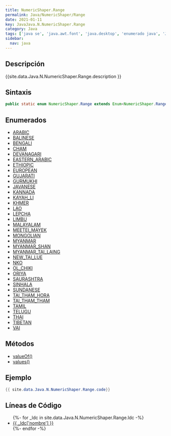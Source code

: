 ```yaml
---
title: NumericShaper.Range
permalink: Java/NumericShaper/Range
date: 2021-01-11
key: JavaJava.N.NumericShaper.Range
category: Java
tags: ['java se', 'java.awt.font', 'java.desktop', 'enumerado java', 'Java 1.7']
sidebar: 
  nav: java
---
```


## Descripción
{{site.data.Java.N.NumericShaper.Range.description }}

## Sintaxis
~~~java
public static enum NumericShaper.Range extends Enum<NumericShaper.Range>
~~~

## Enumerados
* [ARABIC](/Java/NumericShaper/Range/ARABIC)
* [BALINESE](/Java/NumericShaper/Range/BALINESE)
* [BENGALI](/Java/NumericShaper/Range/BENGALI)
* [CHAM](/Java/NumericShaper/Range/CHAM)
* [DEVANAGARI](/Java/NumericShaper/Range/DEVANAGARI)
* [EASTERN_ARABIC](/Java/NumericShaper/Range/EASTERN_ARABIC)
* [ETHIOPIC](/Java/NumericShaper/Range/ETHIOPIC)
* [EUROPEAN](/Java/NumericShaper/Range/EUROPEAN)
* [GUJARATI](/Java/NumericShaper/Range/GUJARATI)
* [GURMUKHI](/Java/NumericShaper/Range/GURMUKHI)
* [JAVANESE](/Java/NumericShaper/Range/JAVANESE)
* [KANNADA](/Java/NumericShaper/Range/KANNADA)
* [KAYAH_LI](/Java/NumericShaper/Range/KAYAH_LI)
* [KHMER](/Java/NumericShaper/Range/KHMER)
* [LAO](/Java/NumericShaper/Range/LAO)
* [LEPCHA](/Java/NumericShaper/Range/LEPCHA)
* [LIMBU](/Java/NumericShaper/Range/LIMBU)
* [MALAYALAM](/Java/NumericShaper/Range/MALAYALAM)
* [MEETEI_MAYEK](/Java/NumericShaper/Range/MEETEI_MAYEK)
* [MONGOLIAN](/Java/NumericShaper/Range/MONGOLIAN)
* [MYANMAR](/Java/NumericShaper/Range/MYANMAR)
* [MYANMAR_SHAN](/Java/NumericShaper/Range/MYANMAR_SHAN)
* [MYANMAR_TAI_LAING](/Java/NumericShaper/Range/MYANMAR_TAI_LAING)
* [NEW_TAI_LUE](/Java/NumericShaper/Range/NEW_TAI_LUE)
* [NKO](/Java/NumericShaper/Range/NKO)
* [OL_CHIKI](/Java/NumericShaper/Range/OL_CHIKI)
* [ORIYA](/Java/NumericShaper/Range/ORIYA)
* [SAURASHTRA](/Java/NumericShaper/Range/SAURASHTRA)
* [SINHALA](/Java/NumericShaper/Range/SINHALA)
* [SUNDANESE](/Java/NumericShaper/Range/SUNDANESE)
* [TAI_THAM_HORA](/Java/NumericShaper/Range/TAI_THAM_HORA)
* [TAI_THAM_THAM](/Java/NumericShaper/Range/TAI_THAM_THAM)
* [TAMIL](/Java/NumericShaper/Range/TAMIL)
* [TELUGU](/Java/NumericShaper/Range/TELUGU)
* [THAI](/Java/NumericShaper/Range/THAI)
* [TIBETAN](/Java/NumericShaper/Range/TIBETAN)
* [VAI](/Java/NumericShaper/Range/VAI)

## Métodos
* [valueOf()](/Java/NumericShaper/Range/valueOf)
* [values()](/Java/NumericShaper/Range/values)

## Ejemplo
~~~java
{{ site.data.Java.N.NumericShaper.Range.code}}
~~~

## Líneas de Código
<ul>
{%- for _ldc in site.data.Java.N.NumericShaper.Range.ldc -%}
   <li>
       <a href="{{_ldc['url'] }}">{{ _ldc['nombre'] }}</a>
   </li>
{%- endfor -%}
</ul>

